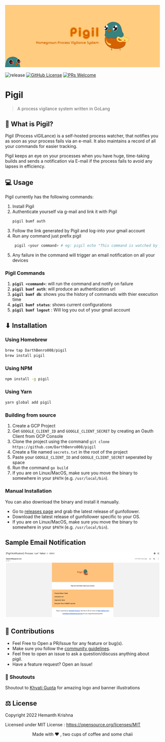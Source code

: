 ![Pigil Banner](assets/banner.png)

![release](https://img.shields.io/github/v/release/DarthBenro008/pigil)
[![GitHub License](https://img.shields.io/github/license/aryan9600/cowin-notifier)](https://github.com/DarthBenro008/pigil/blob/master/LICENSE)
[![PRs Welcome](https://img.shields.io/badge/PRs-welcome-brightgreen.svg)](https://github.com/DarthBenro008/pigil/issues/new/choose)

# Pigil

> A process vigilance system written in GoLang
## 🤔 What is Pigil?

Pigil (Process vIGILance) is a self-hosted process watcher, that notifies you as soon as your process fails via an e-mail. It also maintains a record of all your commands for easier tracking.

Pigil keeps an eye on your processes when you have huge, time-taking builds and sends a notification via E-mail if the process fails to avoid any lapses in efficiency.


## 💻 Usage

Pigil currently has the following commands: 

1. Install Pigil
2. Authenticate yourself via g-mail and link it with Pigil
   ```bash
   pigil bumf auth
   ```
3. Follow the link generated by Pigil and log-into your gmail account
4. Run any command just prefix pigil
   ```bash
    pigil <your command> # eg: pigil echo "This command is watched by pigil"
   ```
5. Any failure in the command will trigger an email notification on all your devices


### Pigil Commands


1. **`pigil <command>`**: will run the command and notify on failure
2. **`pigil bumf auth`**: will produce an authentication url
3. **`pigil bumf db`**: shows you the history of commands with thier execution time
4. **`pigil bumf status`**: shows current configurations
5. **`pigil bumf logout`** : Will log you out of your gmail account  

## ⬇ Installation

### Using Homebrew

```bash
brew tap DarthBenro008/pigil
brew install pigil
```

### Using NPM

```bash
npm install -g pigil
```

### Using Yarn

```bash
yarn global add pigil
```

### Building from source

1. Create a GCP Project
2. Get `GOOGLE_CLIENT_ID` and `GOOGLE_CLIENT_SECRET` by creating an Oauth Client from GCP Console
3. Clone the project using the command `git clone https://github.com/DarthBenro008/pigil`
4. Create a file named `secrets.txt` in the root of the project
5. Paste your `GOOGLE_CLIENT_ID` and `GOOGLE_CLIENT_SECRET` seperated by space
6. Run the command `go build`
7. If you are on Linux/MacOS, make sure you move the binary to somewhere in your `$PATH` (e.g. `/usr/local/bin`).

### Manual Installation

You can also download the binary and install it manually.

- Go to [releases page](https://github.com/DarthBenro008/pigil/releases) and grab the latest release of gunfollower.
- Download the latest release of gunfollower specific to your OS.
- If you are on Linux/MacOS, make sure you move the binary to somewhere in your `$PATH` (e.g. `/usr/local/bin`).

## Sample Email Notification

![sample](assets/sample.png)

## 🤝 Contributions

- Feel Free to Open a PR/Issue for any feature or bug(s).
- Make sure you follow the [community guidelines](https://docs.github.com/en/github/site-policy/github-community-guidelines).
- Feel free to open an issue to ask a question/discuss anything about pigil.
- Have a feature request? Open an Issue!

### 📢  Shoutouts

Shoutout to [Khyati Gupta](https://www.behance.net/khyatigupta267) for amazing logo and banner illustrations

## ⚖ License

Copyright 2022 Hemanth Krishna

Licensed under MIT License : https://opensource.org/licenses/MIT

<p align="center">Made with ❤ , two cups of coffee and some chaii</p>